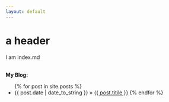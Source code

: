 ```yaml
---
layout: default
---
```


# a header

I am index.md

<p><br /><b>My Blog:</b></p>

<ul class="posts">
	{% for post in site.posts %}
		<li><span>{{ post.date | date_to_string }}</span> &raquo; <a href="{{ post.url }}">{{ post.titile }}</a>
	{% endfor %}
</ul>
